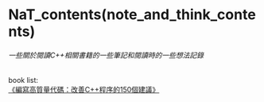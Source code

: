 # **NaT_contents(note_and_think_contents)**  
###### *一些關於閱讀C++相關書籍的一些筆記和閱讀時的一些想法記錄*

book list:  
[《編寫高質量代碼：改善C++程序的150個建議》](./high_quality_Ccode.md"《編寫高質量代碼：改善C++程序的150個建議》")

